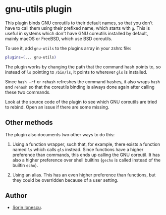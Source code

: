 # gnu-utils plugin

This plugin binds GNU coreutils to their default names, so that you don't have
to call them using their prefixed name, which starts with `g`. This is useful
in systems which don't have GNU coreutils installed by default, mainly macOS
or FreeBSD, which use BSD coreutils.

To use it, add `gnu-utils` to the plugins array in your zshrc file:

```zsh
plugins=(... gnu-utils)
```

The plugin works by changing the path that the command hash points to, so
instead of `ls` pointing to `/bin/ls`, it points to wherever `gls` is
installed.

Since `hash -rf` or `rehash` refreshes the command hashes, it also wraps
`hash` and `rehash` so that the coreutils binding is always done again
after calling these two commands.

Look at the source code of the plugin to see which GNU coreutils are tried
to rebind. Open an issue if there are some missing.

## Other methods

The plugin also documents two other ways to do this:

1. Using a function wrapper, such that, for example, there exists a function
   named `ls` which calls `gls` instead. Since functions have a higher preference
   than commands, this ends up calling the GNU coreutil. It has also a higher
   preference over shell builtins (`gecho` is called instead of the builtin `echo`).

2. Using an alias. This has an even higher preference than functions, but they
   could be overridden because of a user setting.

## Author

- [Sorin Ionescu](https://github.com/sorin-ionescu).
